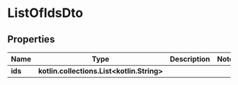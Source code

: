 
# ListOfIdsDto

## Properties
Name | Type | Description | Notes
------------ | ------------- | ------------- | -------------
**ids** | **kotlin.collections.List&lt;kotlin.String&gt;** |  | 



